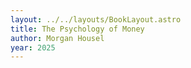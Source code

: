 ```yaml
---
layout: ../../layouts/BookLayout.astro
title: The Psychology of Money
author: Morgan Housel
year: 2025
---
```

